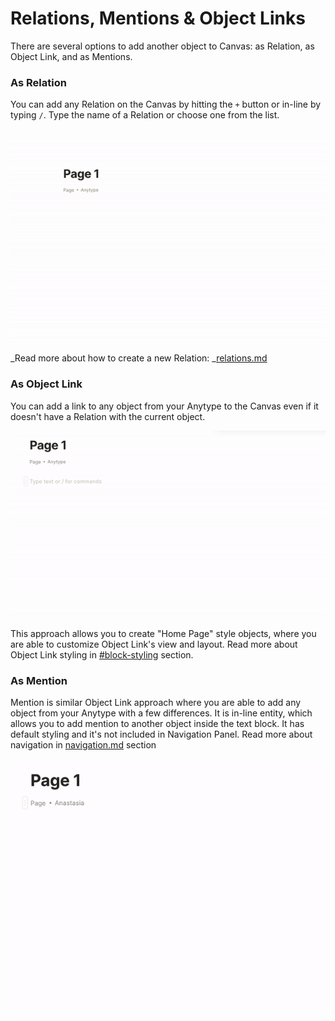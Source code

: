 # Relations, Mentions & Object Links

There are several options to add another object to Canvas: as Relation, as Object Link, and as Mentions.&#x20;

### As Relation

You can add any Relation on the Canvas by hitting the `+` button or in-line by typing `/`. Type the name of a Relation or choose one from the list.

![](<../../../.gitbook/assets/ezgif-4-ea6acf421512 (1).gif>)

_Read more about how to create a new Relation: _[relations.md](../../relations.md "mention")

### As Object Link

You can add a link to any object from your Anytype to the Canvas even if it doesn't have a Relation with the current object.

![](<../../../.gitbook/assets/ezgif-4-ab32385c08cf (1).gif>)

This approach allows you to create "Home Page" style objects, where you are able to customize Object Link's view and layout. Read more about Object Link styling in [#block-styling](relations-mentions-and-object-links.md#block-styling "mention") section.

### As Mention

Mention is similar Object Link approach where you are able to add any object from your Anytype with a few differences. It is in-line entity, which allows you to add mention to another object inside the text block. It has default styling and it's not included in Navigation Panel. Read more about navigation in [navigation.md](../../../essentials/navigation.md "mention") section

![](../../../.gitbook/assets/ezgif-2-9fa3d89f6559.gif)

##
